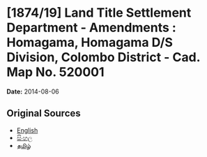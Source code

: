 # [1874/19] Land Title Settlement Department - Amendments : Homagama, Homagama D/S Division, Colombo District - Cad. Map No. 520001

**Date:** 2014-08-06

## Original Sources

- [English](https://documents.gov.lk/view/extra-gazettes/2014/8/1874-19_E.pdf)
- [සිංහල](https://documents.gov.lk/view/extra-gazettes/2014/8/1874-19_S.pdf)
- [தமிழ்](https://documents.gov.lk/view/extra-gazettes/2014/8/1874-19_T.pdf)

